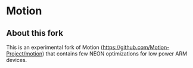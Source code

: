 Motion
=============

## About this fork

This is an experimental fork of Motion (https://github.com/Motion-Project/motion) that contains few NEON optimizations for low power ARM devices.
